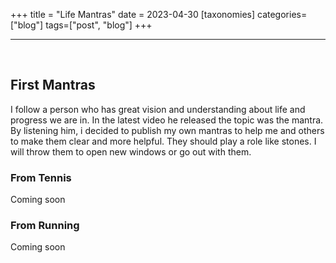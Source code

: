 +++
title = "Life Mantras"
date = 2023-04-30
[taxonomies]
categories=["blog"]
tags=["post", "blog"]
+++

---
<br>

## First Mantras
I follow a person who has great vision and understanding about life and progress we are in. In the latest video he released the topic was the mantra. By listening him, i decided to publish my own mantras to help me and others to make them clear and more helpful. They should play a role like stones. I will throw them to open new windows or go out with them.

### From Tennis
Coming soon

### From Running
Coming soon